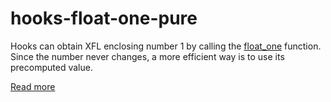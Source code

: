 # hooks-float-one-pure

Hooks can obtain XFL enclosing number 1 by calling the [float_one](https://xrpl-hooks.readme.io/reference/float_one) function. Since the number never changes, a more efficient way is to use its precomputed value.

[Read more](https://xrpl-hooks.readme.io/docs/floating-point-numbers-xfl)
